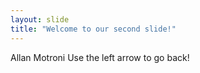 ```yaml
---
layout: slide
title: "Welcome to our second slide!"
---
```

Allan Motroni
Use the left arrow to go back!
